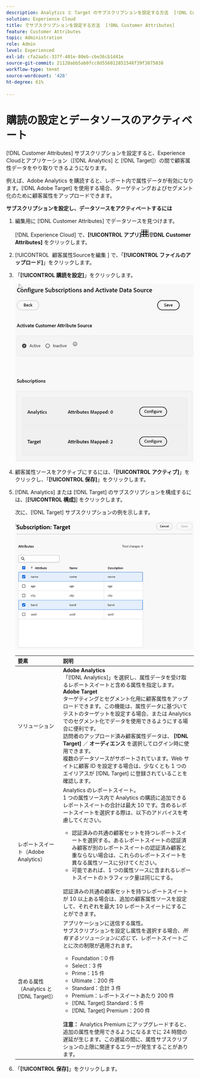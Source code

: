 ```yaml
---
description: Analytics と Target のサブスクリプションを設定する方法  [!DNL Customer Attributes] 、データソースをアクティブ化する方法について説明します。
solution: Experience Cloud
title: でサブスクリプションを設定する方法  [!DNL Customer Attributes]
feature: Customer Attributes
topic: Administration
role: Admin
level: Experienced
exl-id: cfa2aa5c-337f-401e-80eb-cbe36cb1d41e
source-git-commit: 21120abb5ab0fcc8d556012851548f39f3875038
workflow-type: tm+mt
source-wordcount: '428'
ht-degree: 61%

---
```


# 購読の設定とデータソースのアクティベート

[!DNL Customer Attributes] サブスクリプションを設定すると、Experience Cloudとアプリケーション（[!DNL Analytics] と [!DNL Target]）の間で顧客属性データをやり取りできるようになります。

例えば、Adobe Analytics を購読すると、レポート内で属性データが有効になります。[!DNL Adobe Target] を使用する場合、ターゲティングおよびセグメント化のために顧客属性をアップロードできます。

**サブスクリプションを設定し、データソースをアクティベートするには**

1. 編集用に [!DNL Customer Attributes] でデータソースを見つけます。

   [!DNL Experience Cloud] で、**[!UICONTROL アプリ]**![ メニュー ](assets/menu-icon.png)/**[!DNL Customer Attributes]** をクリックします。

1. [!UICONTROL &#x200B; 顧客属性Sourceを編集 &#x200B;] で、「**[!UICONTROL ファイルのアップロード]**」をクリックします。

1. 「**[!UICONTROL 購読を設定]**」をクリックします。

   ![Experience Cloud でのサブスクリプション設定](assets/configure-subscriptions.png)

1. 顧客属性ソースをアクティブにするには、「**[!UICONTROL アクティブ]**」をクリックし、「**[!UICONTROL 保存]**」をクリックします。

1. [!DNL Analytics] または [!DNL Target] のサブスクリプションを構成するには、[**[!UICONTROL 構成]**] をクリックします。

   次に、[!DNL Target] サブスクリプションの例を示します。

   ![手順の結果](assets/subscription-target.png)

   | 要素 | 説明 |
   |--- |--- |
   | ソリューション | **Adobe Analytics**<br> 「[!DNL Analytics]」を選択し、属性データを受け取るレポートスイートと含める属性を指定します。<br>**Adobe Target**<br>&#x200B;ターゲティングとセグメント化用に顧客属性をアップロードできます。この機能は、属性データに基づいてテストのターゲットを設定する場合、または Analytics でのセグメント化でデータを使用できるようにする場合に便利です。<br>訪問者のアップロード済み顧客属性データは、 **[!DNL Target]** ／ **オーディエンス** を選択してログイン時に使用できます。<br>複数のデータソースがサポートされています。Web サイトに顧客 ID を設定する場合は、少なくとも 1 つのエイリアスが [!DNL Target] に登録されていることを確認します。 |
   | レポートスイート（Adobe Analytics） | Analytics のレポートスイート。<br>1 つの属性ソース内で Analytics の購読に追加できるレポートスイートの合計は最大 10 です。含めるレポートスイートを選択する際は、以下のアドバイスを考慮してください。<ul><li>認証済みの共通の顧客セットを持つレポートスイートを選択する。あるレポートスイートの認証済み顧客が別のレポートスイートの認証済み顧客と重ならない場合は、これらのレポートスイートを異なる属性ソースに分けてください。</li><li>可能であれば、1 つの属性ソースに含まれるレポートスイートのトラフィック量は同じにする。</li></ul><br>認証済みの共通の顧客セットを持つレポートスイートが 10 以上ある場合は、追加の顧客属性ソースを設定して、それぞれを最大 10 レポートスイートにすることができます。 |
   | 含める属性（Analytics と [!DNL Target]） | アプリケーションに送信する属性。<br>サブスクリプションを設定し属性を選択する場合、_所有するソリューションに応じて、_&#x200B;レポートスイートごとに次の制限が適用されます。<ul><li>Foundation：0 件</li><li>Select：3 件</li><li>Prime：15 件</li><li>Ultimate：200 件</li><li>Standard：合計 3 件</li><li>Premium：レポートスイートあたり 200 件</li><li>[!DNL Target] Standard：5 件</li><li>[!DNL Target] Premium：200 件</li></ul><br>**注意：** Analytics Premium にアップグレードすると、追加の属性を使用できるようになるまでに 24 時間の遅延が生じます。この遅延の間に、属性サブスクリプションの上限に関連するエラーが発生することがあります。 |

1. 「**[!UICONTROL 保存]**」をクリックします。
